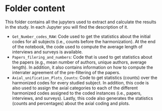 # Folder content
This folder contains all the jupyters used to extract and calculate the results in the study. In each Jupyter you will find the description of it.

- `Get_Number_codes_RAW`: Code used to get the statistics about the initial codes for all subjects (i.e., counts before the harmonization). At the end of the notebook, the code used to compute the average length of interviews and surveys is available.
- `Papers_filering_and_numbers`: Code that is used to get statistics about the papers (e.g., mean number of authors, unique authors, average length). In addition, it also contains information on how to compute the interrater agreement of the pre-filtering of the papers. 
- `Axial_unification_Plots_Counts`: Code to get statistics (counts) over the harmonized codes for every studied subject. In addition, this code is also used to assign the axial categories to each of the different harmonized codes assigned to the coded instances (i.e., papers, interviews, and surveys). Lastly, this code also generates the statistics (counts and percentages) about the axial coding and plots.
